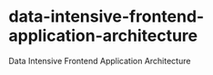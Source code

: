 # data-intensive-frontend-application-architecture
Data Intensive Frontend Application Architecture
